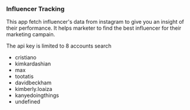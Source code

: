 ### Influencer Tracking

This app fetch influencer's data from instagram to give you an insight of their performance.
It helps marketer to find the best influencer for their marketing campain.

The api key is limited to 8 accounts search

- cristiano
- kimkardashian
- max
- tootatis
- davidbeckham
- kimberly.loaiza
- kanyedoingthings
- undefined
